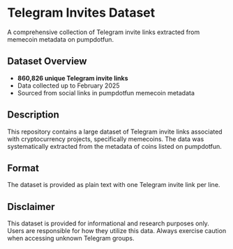 # Telegram Invites Dataset

A comprehensive collection of Telegram invite links extracted from memecoin metadata on pumpdotfun.

## Dataset Overview

- **860,826 unique Telegram invite links**
- Data collected up to February 2025
- Sourced from social links in pumpdotfun memecoin metadata

## Description

This repository contains a large dataset of Telegram invite links associated with cryptocurrency projects, specifically memecoins. The data was systematically extracted from the metadata of coins listed on pumpdotfun.

## Format

The dataset is provided as plain text with one Telegram invite link per line.

## Disclaimer

This dataset is provided for informational and research purposes only. Users are responsible for how they utilize this data. Always exercise caution when accessing unknown Telegram groups.
